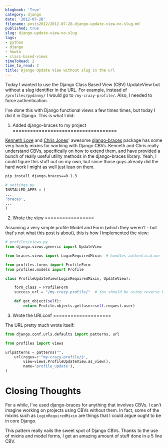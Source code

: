 ```yaml
---
blogbook: 'True'
category: django
date: '2012-07-28'
filename: posts2012/2012-07-28-django-update-view-no-slug.md
published: true
slug: django-update-view-no-slug
tags:
- python
- django
- howto
- class-based-views
timeToRead: 2
time_to_read: 2
title: Django Update View without slug in the url
---
```


Today I wanted to use the Django Class Based View (CBV) UpdateView but
without a slug identifier in the URL. For example, instead of
`/profiles/pydanny/` I would go to `/my-crazy-profile/`. Also, I needed
to force authentication.

I've done this with Django functional views a few times times, but
today I did it in Django. This is what I did:

1. Added django-braces to my project
====================================

[Kenneth Love](https://twitter.com/kennethlove) and [Chris
Jones](https://twitter.com/tehjones)' awesome
[django-braces](https://github.com/brack3t/django-braces/) package has
some very handy mixins for working with Django CBVs. Kenneth and Chris
really understand CBVs, specifically on how to extend them, and have
provided a bunch of really useful utility methods in the django-braces
library. Yeah, I could figure this stuff out on my own, but since those
guys already did the hard work I might as well just lean on them.

``` bash
pip install django-braces==0.1.3
```

``` python
# settings.py
INSTALLED_APPS = (
...
'braces',
...
)
```

2. Wrote the view
=================

Assuming a very simple profile Model and Form (which they weren't - but
that's not what this post is about), this is how I implemented the
view:

``` python
# profiles/views.py
from django.views.generic import UpdateView

from braces.views import LoginRequiredMixin  # handles authentication

from profiles.forms import ProfileForm
from profiles.models import Profile

class ProfileUpdateView(LoginRequiredMixin, UpdateView):

    form_class = ProfileForm
    success_url = "/my-crazy-profile/"  # You should be using reverse here

    def get_object(self):
        return Profile.objects.get(user=self.request.user)
```

3. Wrote the URLconf
====================

The URL pretty much wrote itself:

``` python
from django.conf.urls.defaults import patterns, url

from profiles import views

urlpatterns = patterns("",
    url(regex=r'^my-crazy-profile/$',
        view=views.ProfileUpdateView.as_view(),
        name='profile_update'),
)
```

Closing Thoughts
================

For a while, I've used django-braces for anything that involves CBVs. I
can't imagine working on projects using CBVs without them. In fact,
some of the mixins such as `LoginRequiredMixin` are things that I could
argue ought to be in core Django.

This pattern really nails the sweet spot of Django CBVs. Thanks to the
use of mixins and model forms, I get an amazing amount of stuff done in
a 5 line CBV.
